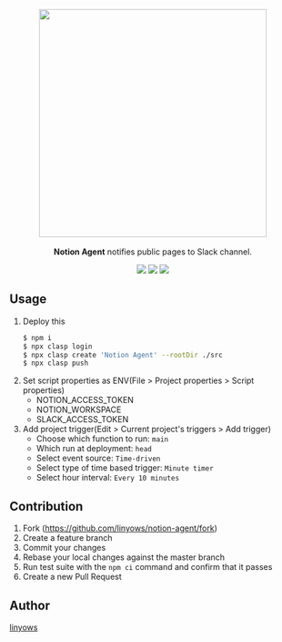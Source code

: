 <p align="center">
  <img width="400" src="https://raw.githubusercontent.com/linyows/notion-agent/master/misc/notion-agent-logo.png"> <br><br>
  <strong>Notion Agent</strong> notifies public pages to Slack channel.
</p>

<p align="center">
<a href="https://travis-ci.org/linyows/notion-agent" title="travis"><img src="https://img.shields.io/travis/linyows/notion-agent.svg?style=for-the-badge"></a>
<a href="https://github.com/google/clasp" title="clasp"><img src="https://img.shields.io/badge/built%20with-clasp-4285f4.svg?style=for-the-badge"></a>
<a href="https://github.com/linyows/notion-agent/blob/master/LICENSE" title="MIT License"><img src="https://img.shields.io/badge/license-MIT-blue.svg?style=for-the-badge"></a>
</p>

Usage
-----

1. Deploy this
    ```sh
    $ npm i
    $ npx clasp login
    $ npx clasp create 'Notion Agent' --rootDir ./src
    $ npx clasp push
    ```
1. Set script properties as ENV(File > Project properties > Script properties)
    - NOTION_ACCESS_TOKEN
    - NOTION_WORKSPACE
    - SLACK_ACCESS_TOKEN
1. Add project trigger(Edit > Current project's triggers > Add trigger)
    - Choose which function to run: `main`
    - Which run at deployment: `head`
    - Select event source: `Time-driven`
    - Select type of time based trigger: `Minute timer`
    - Select hour interval: `Every 10 minutes`

Contribution
------------

1. Fork (https://github.com/linyows/notion-agent/fork)
1. Create a feature branch
1. Commit your changes
1. Rebase your local changes against the master branch
1. Run test suite with the `npm ci` command and confirm that it passes
1. Create a new Pull Request

Author
------

[linyows](https://github.com/linyows)

